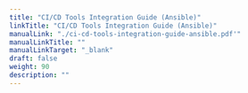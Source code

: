 ```yaml
---
title: "CI/CD Tools Integration Guide (Ansible)"
linkTitle: "CI/CD Tools Integration Guide (Ansible)"
manualLink: "./ci-cd-tools-integration-guide-ansible.pdf'"
manualLinkTitle: ""
manualLinkTarget: "_blank"
draft: false
weight: 90
description: ""
---
```

